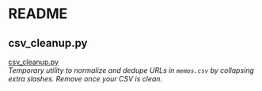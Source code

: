 # README

## csv_cleanup.py

[csv_cleanup.py](./csv_cleanup.py)  
*Temporary utility to normalize and dedupe URLs in `memos.csv` by collapsing extra slashes. Remove once your CSV is clean.*
